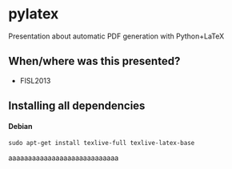 # pylatex
Presentation about automatic PDF generation with Python+LaTeX

## When/where was this presented?

- FISL2013

## **Installing all dependencies**
#### Debian
```
sudo apt-get install texlive-full texlive-latex-base
```
aaaaaaaaaaaaaaaaaaaaaaaaaaaa